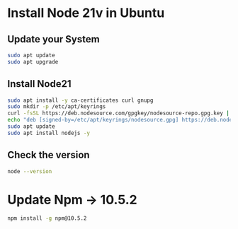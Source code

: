 # Install Node 21v in Ubuntu
## Update your System
```bash
sudo apt update
sudo apt upgrade
```
## Install Node21
```bash
sudo apt install -y ca-certificates curl gnupg
sudo mkdir -p /etc/apt/keyrings
curl -fsSL https://deb.nodesource.com/gpgkey/nodesource-repo.gpg.key | sudo gpg --dearmor -o /etc/apt/keyrings/nodesource.gpg
echo "deb [signed-by=/etc/apt/keyrings/nodesource.gpg] https://deb.nodesource.com/node_21.x nodistro main" | sudo tee /etc/apt/sources.list.d/nodesource.list
sudo apt update
sudo apt install nodejs -y
```
## Check the version
```bash
node --version
```
# Update Npm -> 10.5.2
```bash
npm install -g npm@10.5.2
```
